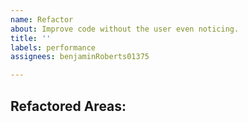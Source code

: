 ```yaml
---
name: Refactor
about: Improve code without the user even noticing.
title: ''
labels: performance
assignees: benjaminRoberts01375

---
```


**Refactored Areas:**
- 
